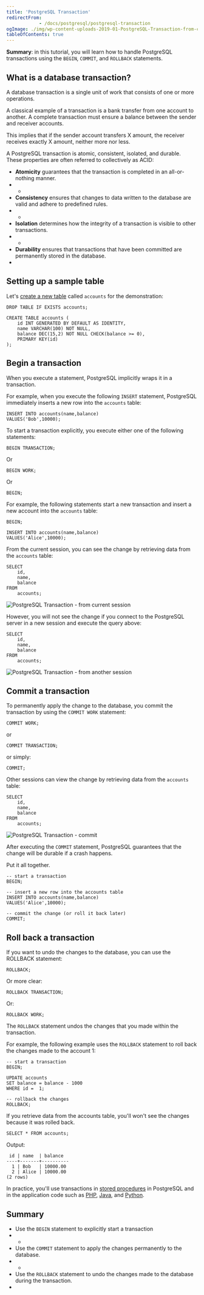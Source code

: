 ```yaml
---
title: 'PostgreSQL Transaction'
redirectFrom: 
            - /docs/postgresql/postgresql-transaction
ogImage: ./img/wp-content-uploads-2019-01-PostgreSQL-Transaction-from-current-transaction.png
tableOfContents: true
---
```


**Summary**: in this tutorial, you will learn how to handle PostgreSQL transactions using the `BEGIN`, `COMMIT`, and `ROLLBACK` statements.



## What is a database transaction?



A database transaction is a single unit of work that consists of one or more operations.



A classical example of a transaction is a bank transfer from one account to another. A complete transaction must ensure a balance between the sender and receiver accounts.



This implies that if the sender account transfers X amount, the receiver receives exactly X amount, neither more nor less.



A PostgreSQL transaction is atomic, consistent, isolated, and durable. These properties are often referred to collectively as ACID:



- **Atomicity** guarantees that the transaction is completed in an all-or-nothing manner.
- -
- **Consistency** ensures that changes to data written to the database are valid and adhere to predefined rules.
- -
- **Isolation** determines how the integrity of a transaction is visible to other transactions.
- -
- **Durability** ensures that transactions that have been committed are permanently stored in the database.
- 


## Setting up a sample table



Let's [create a new table](/docs/postgresql/postgresql-create-table) called `accounts` for the demonstration:



```
DROP TABLE IF EXISTS accounts;

CREATE TABLE accounts (
    id INT GENERATED BY DEFAULT AS IDENTITY,
    name VARCHAR(100) NOT NULL,
    balance DEC(15,2) NOT NULL CHECK(balance >= 0),
    PRIMARY KEY(id)
);
```



## Begin a transaction



When you execute a statement, PostgreSQL implicitly wraps it in a transaction.



For example, when you execute the following `INSERT` statement, PostgreSQL immediately inserts a new row into the `accounts` table:



```
INSERT INTO accounts(name,balance)
VALUES('Bob',10000);
```



To start a transaction explicitly, you execute either one of the following statements:



```
BEGIN TRANSACTION;
```



Or



```
BEGIN WORK;
```



Or



```
BEGIN;
```



For example, the following statements start a new transaction and insert a new account into the `accounts` table:



```
BEGIN;

INSERT INTO accounts(name,balance)
VALUES('Alice',10000);
```



From the current session, you can see the change by retrieving data from the `accounts` table:



```
SELECT
    id,
    name,
    balance
FROM
    accounts;
```



![PostgreSQL Transaction - from current session](./img/wp-content-uploads-2019-01-PostgreSQL-Transaction-from-current-transaction.png)



However, you will not see the change if you connect to the PostgreSQL server in a new session and execute the query above:



```
SELECT
    id,
    name,
    balance
FROM
    accounts;
```



![PostgreSQL Transaction - from another session](./img/wp-content-uploads-2019-01-PostgreSQL-Transaction-from-another-transaction.png)



## Commit a transaction



To permanently apply the change to the database, you commit the transaction by using the `COMMIT WORK` statement:



```
COMMIT WORK;
```



or



```
COMMIT TRANSACTION;
```



or simply:



```
COMMIT;
```



Other sessions can view the change by retrieving data from the `accounts` table:



```
SELECT
    id,
    name,
    balance
FROM
    accounts;
```



![PostgreSQL Transaction - commit](./img/wp-content-uploads-2019-01-PostgreSQL-Transaction-from-current-transaction.png)



After executing the `COMMIT` statement, PostgreSQL guarantees that the change will be durable if a crash happens.



Put it all together.



```
-- start a transaction
BEGIN;

-- insert a new row into the accounts table
INSERT INTO accounts(name,balance)
VALUES('Alice',10000);

-- commit the change (or roll it back later)
COMMIT;
```



## Roll back a transaction



If you want to undo the changes to the database, you can use the ROLLBACK statement:



```
ROLLBACK;
```



Or more clear:



```
ROLLBACK TRANSACTION;
```



Or:



```
ROLLBACK WORK;
```



The `ROLLBACK` statement undos the changes that you made within the transaction.



For example, the following example uses the `ROLLBACK` statement to roll back the changes made to the account 1:



```
-- start a transaction
BEGIN;

UPDATE accounts
SET balance = balance - 1000
WHERE id =  1;

-- rollback the changes
ROLLBACK;
```



If you retrieve data from the accounts table, you'll won't see the changes because it was rolled back.



```
SELECT * FROM accounts;
```



Output:



```
 id | name  | balance
----+-------+----------
  1 | Bob   | 10000.00
  2 | Alice | 10000.00
(2 rows)
```



In practice, you'll use transactions in [stored procedures](https://www.postgresqltutorial.com/postgresql-plpgsql/postgresql-create-procedure/) in PostgreSQL and in the application code such as [PHP](https://www.postgresqltutorial.com/postgresql-php/transaction/), [Java](https://www.postgresqltutorial.com/postgresql-jdbc/transaction/), and [Python](https://www.postgresqltutorial.com/postgresql-python/transaction/).



## Summary



- Use the `BEGIN` statement to explicitly start a transaction
- -
- Use the `COMMIT` statement to apply the changes permanently to the database.
- -
- Use the `ROLLBACK` statement to undo the changes made to the database during the transaction.
- 
